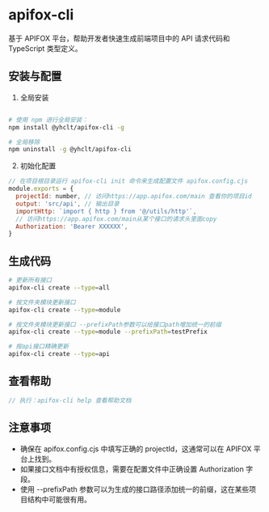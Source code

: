 # apifox-cli

基于 APIFOX 平台，帮助开发者快速生成前端项目中的 API 请求代码和 TypeScript 类型定义。

## 安装与配置

1.  全局安装

```bash

# 使用 npm 进行全局安装：
npm install @yhclt/apifox-cli -g

# 全局移除
npm uninstall -g @yhclt/apifox-cli

```

2.  初始化配置

```javascript
// 在项目根目录运行 apifox-cli init 命令来生成配置文件 apifox.config.cjs
module.exports = {
  projectId: number, // 访问https://app.apifox.com/main 查看你的项目id
  output: 'src/api', // 输出目录
  importHttp: `import { http } from '@/utils/http'`,
  // 访问https://app.apifox.com/main从某个接口的请求头里面copy
  Authorization: 'Bearer XXXXXX',
}
```

## 生成代码

```bash
# 更新所有接口
apifox-cli create --type=all

# 按文件夹模块更新接口
apifox-cli create --type=module

# 按文件夹模块更新接口 --prefixPath参数可以给接口path增加统一的前缀
apifox-cli create --type=module --prefixPath=testPrefix

# 按api接口精确更新
apifox-cli create --type=api
```

## 查看帮助

```javascript
// 执行：apifox-cli help 查看帮助文档
```

<a name="MJeSI"></a>

## 注意事项

- 确保在 apifox.config.cjs 中填写正确的 projectId，这通常可以在 APIFOX 平台上找到。
- 如果接口文档中有授权信息，需要在配置文件中正确设置 Authorization 字段。
- 使用 --prefixPath 参数可以为生成的接口路径添加统一的前缀，这在某些项目结构中可能很有用。
